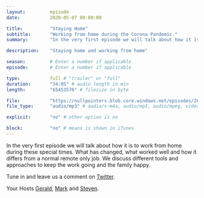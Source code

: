 ```yaml
---
layout:         episode
date: 			2020-05-07 00:00:00

title: 			"Staying Home"
subtitle: 		"Working from home during the Corona Pandemic."
summary: 		"In the very first episode we will talk about how it is to work from home during these special times."

description: 	"Staying home and working from home"

season:			# Enter a number if applicable
episode:		# Enter a number if applicable

type:			full # "trailer" or "full"
duration: 		"34:05" # audio length in min
length: 		"65453576" # filesize in byte

file: 			"https://nullpointers.blob.core.windows.net/episodes/20200427_00_Corona.mp3"
file_type: 		"audio/mp3" # audio/x-m4a, audio/mp3, audio/mpeg, video/quicktime, video/mp4, video/x-m4v, application/pdf, and document/x-epub

explicit: 		"no" # other option is no

block: 			"no" # means is shown in iTunes
---
```


In the very first episode we will talk about how it is to work from home during these special times. What has changed, what worked well and how it differs from a normal remote only job. We discuss different tools and approaches to keep the work going and the family happy.

Tune in and leave us a comment on [Twitter](https://twitter.com/nullpointersio).

Your Hosts [Gerald](https://twitter.com/jfversluis), [Mark](https://twitter.com/mallibone) and [Steven](https://twitter.com/devnl).

[Intro Music by Kevin MacLeod]: https://incompetech.filmmusic.io/song/4148-nowhere-land
